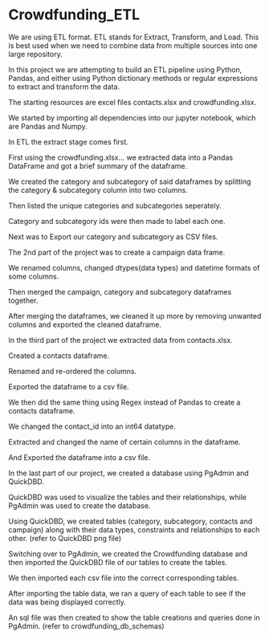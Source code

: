 # Crowdfunding_ETL
We are using ETL format. ETL stands for Extract, Transform, and Load. This is best used when we need to combine data from multiple sources into one large repository.

In this project we are attempting to build an ETL pipeline using Python, Pandas, and either using Python dictionary methods or regular expressions to extract and transform the data.

The starting resources are excel files contacts.xlsx and crowdfunding.xlsx.

We started by importing all dependencies into our jupyter notebook, which are Pandas and Numpy.

In ETL the extract stage comes first. 

First using the crowdfunding.xlsx... we extracted data into a Pandas DataFrame and got a brief summary of the dataframe.

We created the category and subcategory of said dataframes by splitting the category & subcategory column into two columns.

Then listed the unique categories and subcategories seperately.

Category and subcategory ids were then made to label each one.

Next was to Export our category and subcategory as CSV files.

The 2nd part of the project was to create a campaign data frame.

We renamed columns, changed dtypes(data types) and datetime formats of some columns.

Then merged the campaign, category  and subcategory dataframes together.

After merging the dataframes, we cleaned it up more by removing unwanted columns and exported the cleaned dataframe.

In the third part of the project we extracted data from contacts.xlsx.

Created a contacts dataframe.

Renamed and re-ordered the columns.

Exported the dataframe to a csv file.

We then did the same thing using Regex instead of Pandas to create a contacts dataframe.

We changed the contact_id into an int64 datatype.

Extracted and changed the name of certain columns in the dataframe.

And Exported the dataframe into a csv file.

In the last part of our project, we created a database using PgAdmin and QuickDBD.

QuickDBD was used to visualize the tables and their relationships, while PgAdmin was used to create the database.

Using QuickDBD, we created tables (category, subcategory, contacts and campaign) along with their data types, constraints and relationships to each other. (refer to QuickDBD png file)

Switching over to PgAdmin, we created the Crowdfunding database and then imported the QuickDBD file of our tables to create the tables.

We then imported each csv file into the correct corresponding tables.

After importing the table data, we ran a query of each table to see if the data was being displayed correctly.

An sql file was then created to show the table creations and queries done in PgAdmin. (refer to crowdfunding_db_schemas)
